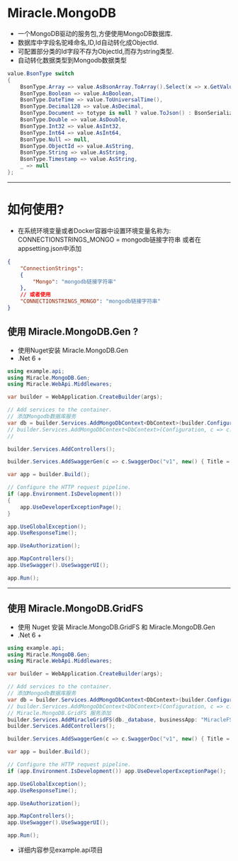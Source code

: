 # Miracle.MongoDB

* 一个MongoDB驱动的服务包,方便使用MongoDB数据库.
* 数据库中字段名驼峰命名,ID,Id自动转化成ObjectId.
* 可配置部分类的Id字段不存为ObjectId,而存为string类型.
* 自动转化数据类型到Mongodb数据类型
```csharp
value.BsonType switch
{
    BsonType.Array => value.AsBsonArray.ToArray().Select(x => x.GetValue()),
    BsonType.Boolean => value.AsBoolean,
    BsonType.DateTime => value.ToUniversalTime(),
    BsonType.Decimal128 => value.AsDecimal,
    BsonType.Document => totype is null ? value.ToJson() : BsonSerializer.Deserialize(value.ToBsonDocument(), totype),
    BsonType.Double => value.AsDouble,
    BsonType.Int32 => value.AsInt32,
    BsonType.Int64 => value.AsInt64,
    BsonType.Null => null,
    BsonType.ObjectId => value.AsString,
    BsonType.String => value.AsString,
    BsonType.Timestamp => value.AsString,
    _ => null
};
```
---
# 如何使用?

* 在系统环境变量或者Docker容器中设置环境变量名称为: CONNECTIONSTRINGS_MONGO = mongodb链接字符串 或者在appsetting.json中添加
```json
{
    "ConnectionStrings": 
    {
        "Mongo": "mongodb链接字符串"
    },
    // 或者使用
    "CONNECTIONSTRINGS_MONGO": "mongodb链接字符串"
}
```

## 使用 Miracle.MongoDB.Gen ?
* 使用Nuget安装 Miracle.MongoDB.Gen
* .Net 6 +
```csharp
using example.api;
using Miracle.MongoDB.Gen;
using Miracle.WebApi.Middlewares;

var builder = WebApplication.CreateBuilder(args);

// Add services to the container.
// 添加Mongodb数据库服务
var db = builder.Services.AddMongoDbContext<DbContext>(builder.Configuration, showconnectionstring: true);
// builder.Services.AddMongoDbContext<DbContext>(Configuration, c => c.AddConvertObjectIdToStringTypes(typeof(Test)));
//

builder.Services.AddControllers();

builder.Services.AddSwaggerGen(c => c.SwaggerDoc("v1", new() { Title = "example.api", Version = "v1" }));

var app = builder.Build();

// Configure the HTTP request pipeline.
if (app.Environment.IsDevelopment())
{
    app.UseDeveloperExceptionPage();
}

app.UseGlobalException();
app.UseResponseTime();

app.UseAuthorization();

app.MapControllers();
app.UseSwagger().UseSwaggerUI();

app.Run();
```
---
## 使用 Miracle.MongoDB.GridFS
* 使用 Nuget 安装 Miracle.MongoDB.GridFS 和 Miracle.MongoDB.Gen
* .Net 6 +
```csharp
using example.api;
using Miracle.MongoDB.Gen;
using Miracle.WebApi.Middlewares;

var builder = WebApplication.CreateBuilder(args);

// Add services to the container.
// 添加Mongodb数据库服务
var db = builder.Services.AddMongoDbContext<DbContext>(builder.Configuration, showconnectionstring: true);
// builder.Services.AddMongoDbContext<DbContext>(Configuration, c => c.AddConvertObjectIdToStringTypes(typeof(Test)));
// Miracle.MongoDB.GridFS 服务添加
builder.Services.AddMiracleGridFS(db._database, businessApp: "MiracleFS");
builder.Services.AddControllers();

builder.Services.AddSwaggerGen(c => c.SwaggerDoc("v1", new() { Title = "example.api", Version = "v1" }));

var app = builder.Build();

// Configure the HTTP request pipeline.
if (app.Environment.IsDevelopment()) app.UseDeveloperExceptionPage();

app.UseGlobalException();
app.UseResponseTime();

app.UseAuthorization();

app.MapControllers();
app.UseSwagger().UseSwaggerUI();

app.Run();
```
* 详细内容参见example.api项目
